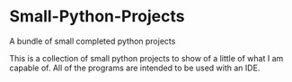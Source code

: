 # Small-Python-Projects
A bundle of small completed python projects

This is a collection of small python projects to show of a little of what I am capable of. All of the programs are intended to be used with an IDE.
